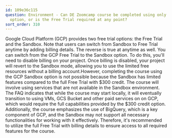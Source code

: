 ```yaml
---
id: 109e36c115
question: Environment - Can DE Zoomcamp course be completed using only the GCP Sandbox
  option, or is the Free Trial required at any point?
sort_order: 310
---
```


Google Cloud Platform (GCP) provides two free trial options: the Free Trial and the Sandbox. Note that users can switch from Sandbox to Free Trial anytime by adding billing details. The reverse is true at anytime as well. You can switch from the GCP Free Trial to the Sandbox option. To do this, you'll need to disable billing on your project. Once billing is disabled, your project will revert to the Sandbox mode, allowing you to use the limited free resources without a billing account.However, completing the course using the GCP Sandbox option is not possible because the Sandbox has limited features compared to the full Free Trial with $300 credit. The course will involve using services that are not available in the Sandbox environment. The FAQ indicates that while the course may start locally, it will eventually transition to using VMs, GCS Bucket and other paid services on on GCP, which would require the full capabilities provided by the $300 credit option. Additionally, the course emphasizes the use of BigQuery, which is a key component of GCP, and the Sandbox may not support all necessary functionalities for working with it effectively. Therefore, it's recommended to utilize the full Free Trial with billing details to ensure access to all required features for the course.

